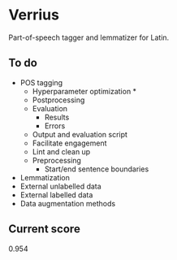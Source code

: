 # Verrius

Part-of-speech tagger and lemmatizer for Latin.

## To do
- POS tagging
    - Hyperparameter optimization *
    - Postprocessing
    - Evaluation
        - Results
        - Errors
    - Output and evaluation script
    - Facilitate engagement
    - Lint and clean up
    - Preprocessing
        - Start/end sentence boundaries
- Lemmatization
- External unlabelled data
- External labelled data
- Data augmentation methods

## Current score
0.954
